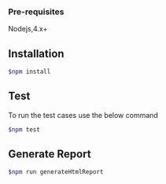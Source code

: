 ### Pre-requisites
Nodejs,4.x+

## Installation

```bash
$npm install
```

## Test

To run the test cases use the below command 
```bash
$npm test
```

## Generate Report
```bash
$npm run generateHtmlReport


